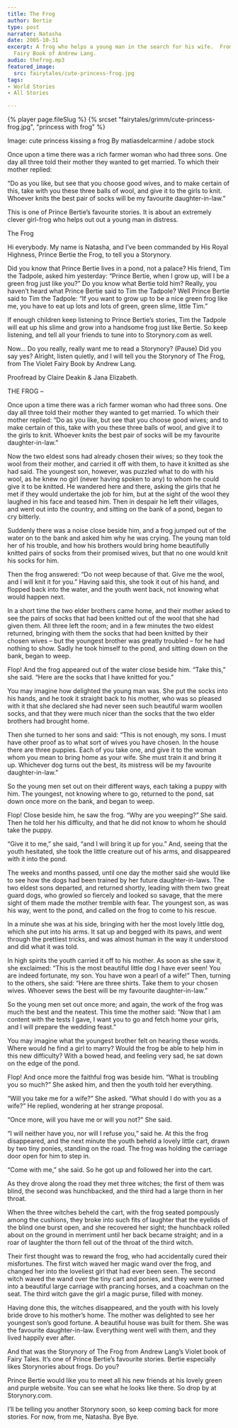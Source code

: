 ```yaml
---
title: The Frog
author: Bertie
type: post
narrator: Natasha
date: 2005-10-31
excerpt: A frog who helps a young man in the search for his wife.  From the Violet
  Fairy Book of Andrew Lang.
audio: thefrog.mp3
featured_image:
  src: fairytales/cute-princess-frog.jpg
tags:
- World Stories
- All Stories

---
```

{% player page.fileSlug %} {% srcset  "fairytales/grimm/cute-princess-frog.jpg", "princess with frog" %}

Image: cute princess kissing a frog By matiasdelcarmine / adobe stock

Once upon a time there was a rich farmer woman who had three sons. One day all three told their mother they wanted to get married. To which their mother replied:

“Do as you like, but see that you choose good wives, and to make certain of this, take with you these three balls of wool, and give it to the girls to knit. Whoever knits the best pair of socks will be my favourite daughter-in-law.”

This is one of Prince Bertie’s favourite stories. It is about an extremely clever girl-frog who helps out out a young man in distress.

The Frog

Hi everybody. My name is Natasha, and I’ve been commanded by His Royal Highness, Prince Bertie the Frog, to tell you a Storynory.

Did you know that Prince Bertie lives in a pond, not a palace? His friend, Tim the Tadpole, asked him yesterday: “Prince Bertie, when I grow up, will I be a green frog just like you?” Do you know what Bertie told him? Really, you haven’t heard what Prince Bertie said to Tim the Tadpole? Well Prince Bertie said to Tim the Tadpole: “If you want to grow up to be a nice green frog like me, you have to eat up lots and lots of green, green slime, little Tim.”

If enough children keep listening to Prince Bertie’s stories, Tim the Tadpole will eat up his slime and grow into a handsome frog just like Bertie. So keep listening, and tell all your friends to tune into to Storynory.com as well.

Now… Do you really, really want me to read a Storynory? (Pause) Did you say yes? Alright, listen quietly, and I will tell you the Storynory of The Frog, from The Violet Fairy Book by Andrew Lang.

Proofread by Claire Deakin & Jana Elizabeth.

THE FROG –

Once upon a time there was a rich farmer woman who had three sons. One day all three told their mother they wanted to get married. To which their mother replied: “Do as you like, but see that you choose good wives; and to make certain of this, take with you these three balls of wool, and give it to the girls to knit. Whoever knits the best pair of socks will be my favourite daughter-in-law.”

Now the two eldest sons had already chosen their wives; so they took the wool from their mother, and carried it off with them, to have it knitted as she had said. The youngest son, however, was puzzled what to do with his wool, as he knew no girl (never having spoken to any) to whom he could give it to be knitted. He wandered here and there, asking the girls that he met if they would undertake the job for him, but at the sight of the wool they laughed in his face and teased him. Then in despair he left their villages, and went out into the country, and sitting on the bank of a pond, began to cry bitterly.

Suddenly there was a noise close beside him, and a frog jumped out of the water on to the bank and asked him why he was crying. The young man told her of his trouble, and how his brothers would bring home beautifully knitted pairs of socks from their promised wives, but that no one would knit his socks for him.

Then the frog answered: “Do not weep because of that. Give me the wool, and I will knit it for you.” Having said this, she took it out of his hand, and flopped back into the water, and the youth went back, not knowing what would happen next.

In a short time the two elder brothers came home, and their mother asked to see the pairs of socks that had been knitted out of the wool that she had given them. All three left the room; and in a few minutes the two eldest returned, bringing with them the socks that had been knitted by their chosen wives – but the youngest brother was greatly troubled – for he had nothing to show. Sadly he took himself to the pond, and sitting down on the bank, began to weep.

Flop! And the frog appeared out of the water close beside him. “Take this,” she said. “Here are the socks that I have knitted for you.”

You may imagine how delighted the young man was. She put the socks into his hands, and he took it straight back to his mother, who was so pleased with it that she declared she had never seen such beautiful warm woollen socks, and that they were much nicer than the socks that the two elder brothers had brought home.

Then she turned to her sons and said: “This is not enough, my sons. I must have other proof as to what sort of wives you have chosen. In the house there are three puppies. Each of you take one, and give it to the woman whom you mean to bring home as your wife. She must train it and bring it up. Whichever dog turns out the best, its mistress will be my favourite daughter-in-law.”

So the young men set out on their different ways, each taking a puppy with him. The youngest, not knowing where to go, returned to the pond, sat down once more on the bank, and began to weep.

Flop! Close beside him, he saw the frog. “Why are you weeping?” She said. Then he told her his difficulty, and that he did not know to whom he should take the puppy.

“Give it to me,” she said, “and I will bring it up for you.” And, seeing that the youth hesitated, she took the little creature out of his arms, and disappeared with it into the pond.

The weeks and months passed, until one day the mother said she would like to see how the dogs had been trained by her future daughter-in-laws. The two eldest sons departed, and returned shortly, leading with them two great guard dogs, who growled so fiercely and looked so savage, that the mere sight of them made the mother tremble with fear. The youngest son, as was his way, went to the pond, and called on the frog to come to his rescue.

In a minute she was at his side, bringing with her the most lovely little dog, which she put into his arms. It sat up and begged with its paws, and went through the prettiest tricks, and was almost human in the way it understood and did what it was told.

In high spirits the youth carried it off to his mother. As soon as she saw it, she exclaimed: “This is the most beautiful little dog I have ever seen! You are indeed fortunate, my son. You have won a pearl of a wife!” Then, turning to the others, she said: “Here are three shirts. Take them to your chosen wives. Whoever sews the best will be my favourite daughter-in-law.”

So the young men set out once more; and again, the work of the frog was much the best and the neatest. This time the mother said: “Now that I am content with the tests I gave, I want you to go and fetch home your girls, and I will prepare the wedding feast.”

You may imagine what the youngest brother felt on hearing these words. Where would he find a girl to marry? Would the frog be able to help him in this new difficulty? With a bowed head, and feeling very sad, he sat down on the edge of the pond.

Flop! And once more the faithful frog was beside him. “What is troubling you so much?” She asked him, and then the youth told her everything.

“Will you take me for a wife?” She asked. “What should I do with you as a wife?” He replied, wondering at her strange proposal.

“Once more, will you have me or will you not?” She said.

“I will neither have you, nor will I refuse you,” said he. At this the frog disappeared, and the next minute the youth beheld a lovely little cart, drawn by two tiny ponies, standing on the road. The frog was holding the carriage door open for him to step in.

“Come with me,” she said. So he got up and followed her into the cart.

As they drove along the road they met three witches; the first of them was blind, the second was hunchbacked, and the third had a large thorn in her throat.

When the three witches beheld the cart, with the frog seated pompously among the cushions, they broke into such fits of laughter that the eyelids of the blind one burst open, and she recovered her sight; the hunchback rolled about on the ground in merriment until her back became straight; and in a roar of laughter the thorn fell out of the throat of the third witch.

Their first thought was to reward the frog, who had accidentally cured their misfortunes. The first witch waved her magic wand over the frog, and changed her into the loveliest girl that had ever been seen. The second witch waved the wand over the tiny cart and ponies, and they were turned into a beautiful large carriage with prancing horses, and a coachman on the seat. The third witch gave the girl a magic purse, filled with money.

Having done this, the witches disappeared, and the youth with his lovely bride drove to his mother’s home. The mother was delighted to see her youngest son’s good fortune. A beautiful house was built for them. She was the favourite daughter-in-law. Everything went well with them, and they lived happily ever after.

And that was the Storynory of The Frog from Andrew Lang’s Violet book of Fairy Tales. It’s one of Prince Bertie’s favourite stories. Bertie especially likes Storynories about frogs. Do you?

Prince Bertie would like you to meet all his new friends at his lovely green and purple website. You can see what he looks like there. So drop by at Storynory.com.

I’ll be telling you another Storynory soon, so keep coming back for more stories. For now, from me, Natasha. Bye Bye.